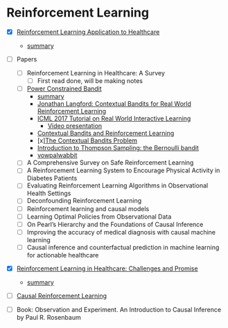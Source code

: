 # Reinforcement Learning

* [x] [Reinforcement Learning Application to Healthcare](https://towardsdatascience.com/a-review-of-recent-reinforcment-learning-applications-to-healthcare-1f8357600407)
  * [summary](summaries/rl-applications-healthcare.MD)
* [ ] Papers
  * [ ] Reinforcement Learning in Healthcare: A Survey
    * [ ] First read done, will be making notes
  * [ ] [Power Constrained Bandit](https://arxiv.org/pdf/2004.06230.pdf)
    * [summary](summaries/power-constrained-bandit.MD)
    * [Jonathan Langford: Contextual Bandits for Real World Reinforcement Learning](https://www.coursera.org/lecture/fundamentals-of-reinforcement-learning/jonathan-langford-contextual-bandits-for-real-world-reinforcement-learning-GkDVA)
    * [ICML 2017 Tutorial on Real World Interactive Learning](https://hunch.net/~rwil/)
      * [Video presentation](https://vimeo.com/240429210)
    * [Contextual Bandits and Reinforcement Learning](https://towardsdatascience.com/contextual-bandits-and-reinforcement-learning-6bdfeaece72a)
    * [x][The Contextual Bandits Problem](https://www.youtube.com/watch?v=N5x48g2sp8M&ab_channel=SimonsInstitute)
    * [Introduction to Thompson Sampling: the Bernoulli bandit
](https://gdmarmerola.github.io/ts-for-bernoulli-bandit/)
    * [vowpalwabbit](https://vowpalwabbit.org/research.html)
  * [ ] A Comprehensive Survey on Safe Reinforcement Learning
  * [ ] A Reinforcement Learning System to Encourage Physical Activity in Diabetes Patients
  * [ ] Evaluating Reinforcement Learning Algorithms in Observational Health Settings
  * [ ] Deconfounding Reinforcement Learning
  * [ ] Reinforcement learning and causal models
  * [ ] Learning Optimal Policies from Observational Data
  * [ ] On Pearl’s Hierarchy and the Foundations of Causal Inference
  * [ ] Improving the accuracy of medical diagnosis with causal machine learning
  * [ ] Causal inference and counterfactual prediction in machine learning for actionable healthcare

* [x] [Reinforcement Learning in Healthcare: Challenges and Promise](https://www.youtube.com/watch?v=OsGxPVYR2xo)
  * [summary](summaries/rl-in-healthcare-challenges-and-promise.MD)

* [ ] [Causal Reinforcement Learning](https://crl.causalai.net/)
* [ ] Book: Observation and Experiment. An Introduction to Causal Inference by Paul R. Rosenbaum
